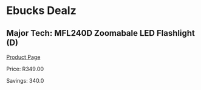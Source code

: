 
# Ebucks Dealz
## Major Tech: MFL240D Zoomabale LED Flashlight (D)
[Product Page](https://www.ebucks.com/web/shop/productSelected.do?prodId=994939420&catId=994900921)

Price: R349.00

Savings: 340.0


	